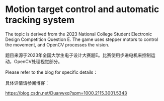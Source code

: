 # Motion target control and automatic tracking system

The topic is derived from the 2023 National College Student Electronic Design Competition Question E. The game uses stepper motors to control the movement, and OpenCV processes the vision.

题目来源于2023年全国大学生电子设计大赛题E。比赛使用步进电机来控制运动，OpenCV处理视觉部分。

Please refer to the blog for specific details：

具体详情请参阅博客：

https://blog.csdn.net/Duanwxq?spm=1000.2115.3001.5343